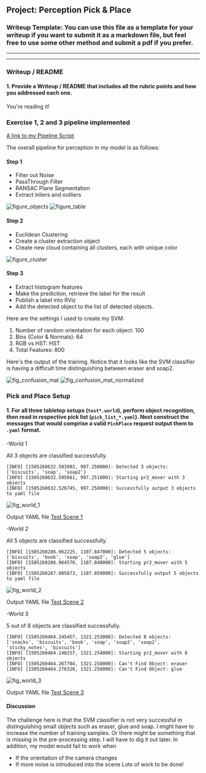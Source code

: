 ## Project: Perception Pick & Place
### Writeup Template: You can use this file as a template for your writeup if you want to submit it as a markdown file, but feel free to use some other method and submit a pdf if you prefer.

---

---
### Writeup / README

#### 1. Provide a Writeup / README that includes all the rubric points and how you addressed each one.

You're reading it!

### Exercise 1, 2 and 3 pipeline implemented

[A link to my Pipeline Script](https://github.com/cedricxie/RoboND-Perception-Project/blob/master/src/perception/pr2_robot/scripts/object_recognition.py)

The overall pipeline for perception in my model is as follows:

#### Step 1
* Filter out Noise
* PassThrough Filter
* RANSAC Plane Segmentation
* Extract inliers and outliers

![figure_objects](/images/fig_objects.png)
![figure_table](/images/fig_table.png)

#### Step 2
* Euclidean Clustering
* Create a cluster extraction object
* Create new cloud containing all clusters, each with unique color

![figure_cluster](/images/fig_cluster.png)

#### Step 3
* Extract histogram features
* Make the prediction, retrieve the label for the result
* Publish a label into RViz
* Add the detected object to the list of detected objects.

Here are the settings I used to create my SVM:
1. Number of random orientation for each object: 100
2. Bins (Color & Normals): 64
3. RGB vs HST: HST
4. Total Features: 800

Here's the output of the training. Notice that it looks like the SVM classifier is having a difficult time distinguishing between eraser and soap2.

![fig_confusion_mat](/images/fig_confusion_mat.png)
![fig_confusion_mat_normalized](/images/fig_confusion_mat_normalized.png)

### Pick and Place Setup

#### 1. For all three tabletop setups (`test*.world`), perform object recognition, then read in respective pick list (`pick_list_*.yaml`). Next construct the messages that would comprise a valid `PickPlace` request output them to `.yaml` format.

-World 1

All 3 objects are classified successfully.

```
[INFO] [1505260632.503903, 997.250000]: Detected 3 objects: ['biscuits', 'soap', 'soap2']
[INFO] [1505260632.505661, 997.251000]: Starting pr2_mover with 3 objects
[INFO] [1505260632.526745, 997.258000]: Successfully output 3 objects to yaml file
```
![fig_world_1](/images/fig_world_1.png)

Output YAML file
[Test Scene 1](https://github.com/cedricxie/RoboND-Perception-Project/blob/master/output_1.yaml)

-World 2

All 5 objects are classified successfully.

```
[INFO] [1505260286.962225, 1107.847000]: Detected 5 objects: ['biscuits', 'book', 'soap', 'soap2', 'glue']
[INFO] [1505260286.964570, 1107.848000]: Starting pr2_mover with 5 objects
[INFO] [1505260287.005873, 1107.859000]: Successfully output 5 objects to yaml file
```
![fig_world_2](/images/fig_world_2.png)

Output YAML file
[Test Scene 2](https://github.com/cedricxie/RoboND-Perception-Project/blob/master/output_2.yaml)

-World 3

5 out of 8 objects are classified successfully.

```
[INFO] [1505260464.245457, 1321.253000]: Detected 8 objects: ['snacks', 'biscuits', 'book', 'soap', 'soap2', 'soap2', 'sticky_notes', 'biscuits']
[INFO] [1505260464.248257, 1321.254000]: Starting pr2_mover with 8 objects
[INFO] [1505260464.267704, 1321.258000]: Can't Find Object: eraser
[INFO] [1505260464.276326, 1321.258000]: Can't Find Object: glue
```

![fig_world_3](/images/fig_world_3.png)

Output YAML file
[Test Scene 3](https://github.com/cedricxie/RoboND-Perception-Project/blob/master/output_3.yaml)

#### Discussion
The challenge here is that the SVM classifier is not very successful in distinguishing small objects such as eraser, glue and soap. I might have to increase the number of training samples. Or there might be something that is missing in the pre-processing step. I will have to dig it out later.
In addition, my model would fail to work when
- If the orientation of the camera changes
- If more noise is introduced into the scene
Lots of work to be done!
